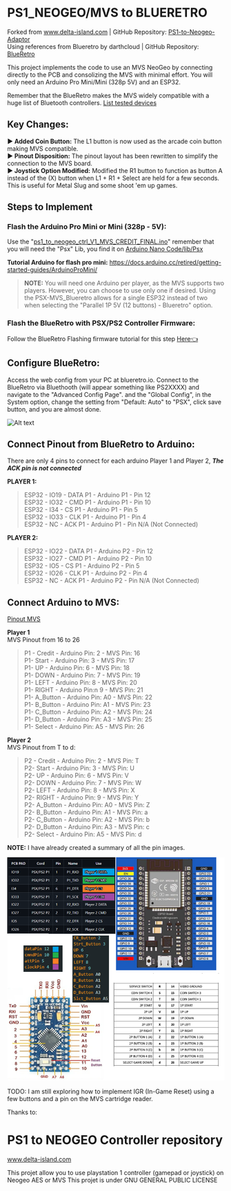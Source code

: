 # PS1_NEOGEO/MVS to BLUERETRO
Forked from www.delta-island.com | GitHub Repository: [PS1-to-Neogeo-Adaptor](https://github.com/Delta-island/PS1-to-Neogeo-Adaptor)  
Using references from Blueretro by darthcloud | GitHub Repository: [BlueRetro](https://github.com/darthcloud/BlueRetro)  

This project implements the code to use an MVS NeoGeo by connecting directly to the PCB and consolizing the MVS with minimal effort. You will only need an Arduino Pro Mini/Mini (328p 5V) and an ESP32.  

Remember that the BlueRetro makes the MVS widely compatible with a huge list of Bluetooth controllers. [List tested devices](https://github.com/darthcloud/BlueRetro/wiki/Controller-pairing-guide#1---list-of-tested-bluetooth-devices)

## Key Changes:
**► Added Coin Button:** The L1 button is now used as the arcade coin button making MVS compatible.  
**► Pinout Disposition:** The pinout layout has been rewritten to simplify the connection to the MVS board.  
**► Joystick Option Modified:** Modified the R1 button to function as button A instead of the (X) button when L1 + R1 + Select are held for a few seconds. This is useful for Metal Slug and some shoot 'em up games.  

## Steps to Implement  
### Flash the Arduino Pro Mini or Mini (328p - 5V):
Use the "[ps1_to_neogeo_ctrl_V1_MVS_CREDIT_FINAL.ino](https://github.com/Gand46/PS1-to-MVS_to_Blueretro/blob/master/Arduino%20Nano%20Code/ps1_to_neogeo_ctrl_V1_MVS_CREDIT_FINAL.ino)" remember that you will need the "Psx" Lib, you find it on [Arduino Nano Code/lib/Psx](https://github.com/Gand46/PS1-to-MVS_to_Blueretro/tree/master/Arduino%20Nano%20Code/lib/Psx)  

**Tutorial Arduino for flash pro mini:** https://docs.arduino.cc/retired/getting-started-guides/ArduinoProMini/  

>**NOTE:** You will need one Arduino per player, as the MVS supports two players. However, you can choose to use only one if desired. Using the PSX-MVS_Blueretro allows for a single ESP32 instead of two when selecting the "Parallel 1P 5V (12 buttons) - Blueretro" option.

### Flash the BlueRetro with PSX/PS2 Controller Firmware:

Follow the BlueRetro Flashing firmware tutorial for this step [Here👈](https://github.com/darthcloud/BlueRetro/wiki/Flashing-firmware-Windows-10)

## Configure BlueRetro:
Access the web config  from your PC at blueretro.io. Connect to the BlueRetro via Bluethooth (will appear something like PS2XXXX) and navigate to the "Advanced Config Page".
and the "Global Config", in the System option, change the setting from "Default: Auto" to "PSX", click save button, and you are almost done.

![Alt text](https://github.com/darthcloud/BlueRetro/wiki/img/web/advance_global.png)

## Connect Pinout from BlueRetro to Arduino:
There are only 4 pins to connect for each arduino Player 1 and Player 2, ***The ACK pin is not connected***

**PLAYER 1:**  
>ESP32 - IO19 - DATA P1 - Arduino P1 - Pin 12  
>ESP32 - IO32 - CMD P1 - Arduino P1 - Pin 10  
>ESP32 - I34 - CS P1 - Arduino P1 - Pin 5  
>ESP32 - IO33 - CLK P1 - Arduino P1 - Pin 4  
>ESP32 - NC - ACK P1 - Arduino P1 - Pin N/A (Not Connected)  

**PLAYER 2:**  
>ESP32 - IO22 - DATA P1 - Arduino P2 - Pin 12  
>ESP32 - IO27 - CMD P1 - Arduino P2 - Pin 10  
>ESP32 - IO5 - CS P1 - Arduino P2 - Pin 5  
>ESP32 - IO26 - CLK P1 - Arduino P2 - Pin 4  
>ESP32 - NC - ACK P1 - Arduino P2 - Pin N/A (Not Connected)  


## Connect Arduino to MVS:
[Pinout MVS](https://github.com/Gand46/PS1-to-MVS_to_Blueretro/blob/master/Images/Pinout-SNK-Neo-Geo-MVS_page-0001.jpg)  

**Player 1**  
MVS Pinout from 16 to 26    
>P1 - Credit - Arduino Pin: 2 - MVS Pin: 16  
>P1- Start - Arduino Pin: 3 - MVS Pin: 17  
>P1- UP - Arduino Pin: 6 - MVS Pin: 18  
>P1- DOWN - Arduino Pin: 7 - MVS Pin: 19  
>P1- LEFT - Arduino Pin: 8 - MVS Pin: 20  
>P1- RIGHT - Arduino Pin:n 9 - MVS Pin: 21  
>P1- A_Button - Arduino Pin: A0 - MVS Pin: 22  
>P1- B_Button - Arduino Pin: A1 - MVS Pin: 23  
>P1- C_Button - Arduino Pin: A2 - MVS Pin: 24  
>P1- D_Button - Arduino Pin: A3 - MVS Pin: 25  
>P1- Select - Arduino Pin: A5 - MVS Pin: 26  

**Player 2**  
MVS Pinout from T to d:  
>P2 - Credit - Arduino Pin: 2 - MVS Pin: T  
>P2- Start - Arduino Pin: 3 - MVS Pin: U  
>P2- UP - Arduino Pin: 6 - MVS Pin: V  
>P2- DOWN - Arduino Pin: 7 - MVS Pin: W  
>P2- LEFT - Arduino Pin: 8 - MVS Pin: X  
>P2- RIGHT - Arduino Pin: 9 - MVS Pin: Y  
>P2- A_Button - Arduino Pin: A0 - MVS Pin: Z  
>P2- B_Button - Arduino Pin: A1 - MVS Pin: a  
>P2- C_Button - Arduino Pin: A2 - MVS Pin: b  
>P2- D_Button - Arduino Pin: A3 - MVS Pin: c  
>P2- Select - Arduino Pin: A5 - MVS Pin: d  

**NOTE:** I have already created a summary of all the pin images.


![Alt text](Images/BlueRetro_PSX_MVS_NEOGEO.png)

TODO: I am still exploring how to implement IGR (In-Game Reset) using a few buttons and a pin on the MVS cartridge reader.

Thanks to:

# PS1 to NEOGEO Controller repository
www.delta-island.com

This projet allow you to use playstation 1 controller (gamepad or joystick) on Neogeo AES or MVS
This projet is under GNU GENERAL PUBLIC LICENSE
